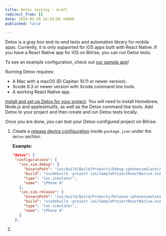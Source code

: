 ```yaml
---
title: Detox testing - draft
redirect_from: []
date: 2019-02-20 14:19:03 +0000
published: false

---
```

Detox is a gray box end-to-end tests and automation library for mobile apps. Currently, it is only supported for iOS apps built with React Native. If you have a React Native app for iOS on Bitrise, you can run Detox tests.

To see an example configuration, check out [our sample app](https://github.com/bitrise-samples/sample-project-react-native)!

Running Detox requires:

* A Mac with a macOS (El Capitan 10.11 or newer version).
* Xcode 8.3 or newer version with Xcode command line tools.
* A working React Native app.

[Install and set up Detox for your project](https://github.com/wix/detox/blob/master/docs/Introduction.GettingStarted.md#getting-started). You will need to install Homebrew, Node.js and applesimutils, as well as the Detox command line tools. Add Detox to your project and then create and run Detox tests locally.

Once you are done, you can test your Detox-configured project on Bitrise:

1. Create a [release device configuration]() inside `package.json` under the `detox` section.

   **Example:**

   ```json
   "detox": {
    "configurations": {
      "ios.sim.debug": {
        "binaryPath": "ios/build/Build/Products/Debug-iphonesimulator/SampleProjectReactNative.app",
        "build": "xcodebuild -project ios/SampleProjectReactNative.xcodeproj -scheme SampleProjectReactNative -configuration Debug -sdk iphonesimulator -derivedDataPath ios/build -UseNewBuildSystem=NO",
        "type": "ios.simulator",
        "name": "iPhone 8"
      },
      "ios.sim.release": {
        "binaryPath": "ios/build/Build/Products/Release-iphonesimulator/SampleProjectReactNative.app",
        "build": "xcodebuild -project ios/SampleProjectReactNative.xcodeproj -scheme SampleProjectReactNative -configuration Release -sdk iphonesimulator -derivedDataPath ios/build -UseNewBuildSystem=NO",
        "type": "ios.simulator",
        "name": "iPhone 8"
      }
    },
   ```
2. 